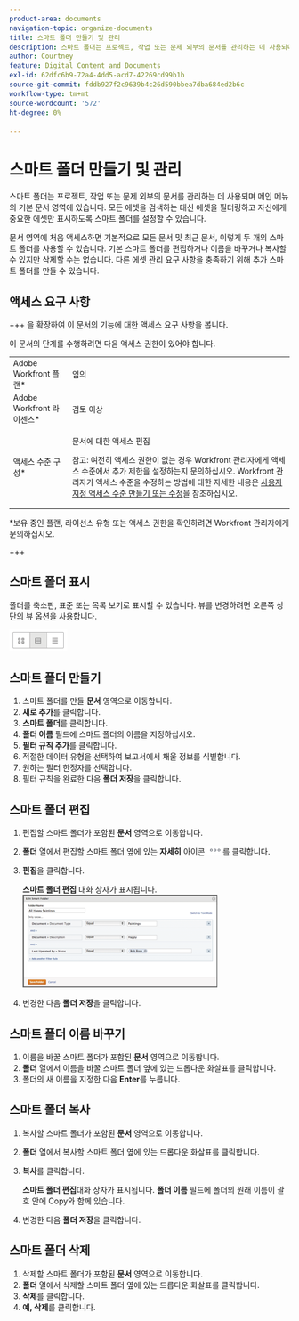 ```yaml
---
product-area: documents
navigation-topic: organize-documents
title: 스마트 폴더 만들기 및 관리
description: 스마트 폴더는 프로젝트, 작업 또는 문제 외부의 문서를 관리하는 데 사용되며 메인 메뉴의 기본 문서 영역에 있습니다. 모든 에셋을 검색하는 대신 에셋을 필터링하고 자신에게 중요한 에셋만 표시하도록 스마트 폴더를 설정할 수 있습니다.
author: Courtney
feature: Digital Content and Documents
exl-id: 62dfc6b9-72a4-4dd5-acd7-42269cd99b1b
source-git-commit: fddb927f2c9639b4c26d590bbea7dba684ed2b6c
workflow-type: tm+mt
source-wordcount: '572'
ht-degree: 0%

---
```


# 스마트 폴더 만들기 및 관리

스마트 폴더는 프로젝트, 작업 또는 문제 외부의 문서를 관리하는 데 사용되며 메인 메뉴의 기본 문서 영역에 있습니다. 모든 에셋을 검색하는 대신 에셋을 필터링하고 자신에게 중요한 에셋만 표시하도록 스마트 폴더를 설정할 수 있습니다.

문서 영역에 처음 액세스하면 기본적으로 모든 문서 및 최근 문서, 이렇게 두 개의 스마트 폴더를 사용할 수 있습니다. 기본 스마트 폴더를 편집하거나 이름을 바꾸거나 복사할 수 있지만 삭제할 수는 없습니다. 다른 에셋 관리 요구 사항을 충족하기 위해 추가 스마트 폴더를 만들 수 있습니다.

## 액세스 요구 사항

+++ 을 확장하여 이 문서의 기능에 대한 액세스 요구 사항을 봅니다.

이 문서의 단계를 수행하려면 다음 액세스 권한이 있어야 합니다.

<table style="table-layout:auto"> 
 <col> 
 <col> 
 <tbody> 
  <tr> 
   <td role="rowheader">Adobe Workfront 플랜*</td> 
   <td> <p>임의</p> </td> 
  </tr> 
  <tr> 
   <td role="rowheader">Adobe Workfront 라이센스*</td> 
   <td> <p>검토 이상</p> </td> 
  </tr> 
  <tr> 
   <td role="rowheader">액세스 수준 구성*</td> 
   <td> <p>문서에 대한 액세스 편집</p> <p>참고: 여전히 액세스 권한이 없는 경우 Workfront 관리자에게 액세스 수준에서 추가 제한을 설정하는지 문의하십시오. Workfront 관리자가 액세스 수준을 수정하는 방법에 대한 자세한 내용은 <a href="../../administration-and-setup/add-users/configure-and-grant-access/create-modify-access-levels.md" class="MCXref xref">사용자 지정 액세스 수준 만들기 또는 수정</a>을 참조하십시오.</p> </td> 
  </tr> 
 </tbody> 
</table>

&#42;보유 중인 플랜, 라이선스 유형 또는 액세스 권한을 확인하려면 Workfront 관리자에게 문의하십시오.

+++

## 스마트 폴더 표시 

폴더를 축소판, 표준 또는 목록 보기로 표시할 수 있습니다. 뷰를 변경하려면 오른쪽 상단의 뷰 옵션을 사용합니다.

![스마트 폴더 편집](assets/screenshot-2016-07-07-12.46.54.png)

## 스마트 폴더 만들기 

1. 스마트 폴더를 만들 **문서** 영역으로 이동합니다.
1. **새로 추가**&#x200B;를 클릭합니다.
1. **스마트 폴더**&#x200B;를 클릭합니다.
1. **폴더 이름** 필드에 스마트 폴더의 이름을 지정하십시오.
1. **필터 규칙 추가**&#x200B;를 클릭합니다.
1. 적절한 데이터 유형을 선택하여 보고서에서 채울 정보를 식별합니다.
1. 원하는 필터 한정자를 선택합니다. 
1. 필터 규칙을 완료한 다음 **폴더 저장**&#x200B;을 클릭합니다.

## 스마트 폴더 편집 

1. 편집할 스마트 폴더가 포함된 **문서** 영역으로 이동합니다.
1. **폴더** 열에서 편집할 스마트 폴더 옆에 있는 **자세히** 아이콘 ![기타 메뉴](assets/more-icon.png)를 클릭합니다.
1. **편집**&#x200B;을 클릭합니다.

   **스마트 폴더 편집** 대화 상자가 표시됩니다.\
   ![스마트 폴더 편집](assets/screen-shot-2013-08-14-at-8.42.04-am-350x167.png)

1. 변경한 다음 **폴더 저장**&#x200B;을 클릭합니다.

## 스마트 폴더 이름 바꾸기 

1. 이름을 바꿀 스마트 폴더가 포함된 **문서** 영역으로 이동합니다.
1. **폴더** 열에서 이름을 바꿀 스마트 폴더 옆에 있는 드롭다운 화살표를 클릭합니다.
1. 폴더의 새 이름을 지정한 다음 **Enter**&#x200B;를 누릅니다.

## 스마트 폴더 복사

1. 복사할 스마트 폴더가 포함된 **문서** 영역으로 이동합니다.
1. **폴더** 열에서 복사할 스마트 폴더 옆에 있는 드롭다운 화살표를 클릭합니다.
1. **복사**&#x200B;를 클릭합니다.

   **스마트 폴더 편집**&#x200B;대화 상자가 표시됩니다. **폴더 이름** 필드에 폴더의 원래 이름이 괄호 안에 Copy와 함께 있습니다.

1. 변경한 다음 **폴더 저장**&#x200B;을 클릭합니다.

## 스마트 폴더 삭제

1. 삭제할 스마트 폴더가 포함된 **문서** 영역으로 이동합니다.
1. **폴더** 열에서 삭제할 스마트 폴더 옆에 있는 드롭다운 화살표를 클릭합니다.
1. **삭제**&#x200B;를 클릭합니다.
1. **예, 삭제**&#x200B;를 클릭합니다.

